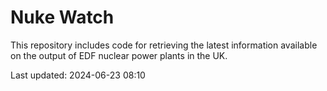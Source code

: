 # Nuke Watch

This repository includes code for retrieving the latest information available on the output of EDF nuclear power plants in the UK.

Last updated: 2024-06-23 08:10